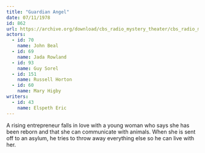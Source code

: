 ```yaml
---
title: "Guardian Angel"
date: 07/11/1978
id: 862
url: https://archive.org/download/cbs_radio_mystery_theater/cbs_radio_mystery_theater-0851-0900.zip/cbs_radio_mystery_theater-0851-0900%2Fcbsrmt_0862_guardian_angel.mp3
actors:  
  - id: 70
    name: John Beal  
  - id: 69
    name: Jada Rowland  
  - id: 93
    name: Guy Sorel  
  - id: 151
    name: Russell Horton  
  - id: 60
    name: Mary Higby
writers:  
  - id: 43
    name: Elspeth Eric
---
```

A rising entrepreneur falls in love with a young woman who says she has been reborn and that she can communicate with animals. When she is sent off to an asylum, he tries to throw away everything else so he can live with her.